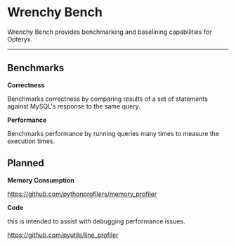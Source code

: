 # Wrenchy Bench

Wrenchy Bench provides benchmarking and baselining capabilities for Opteryx.

----

## Benchmarks

**Correctness**

Benchmarks correctness by comparing results of a set of statements against MySQL's response to the same query.

**Performance**

Benchmarks performance by running queries many times to measure the execution times.

## Planned

**Memory Consumption**

https://github.com/pythonprofilers/memory_profiler

**Code**

this is intended to assist with debugging performance issues.

https://github.com/pyutils/line_profiler
